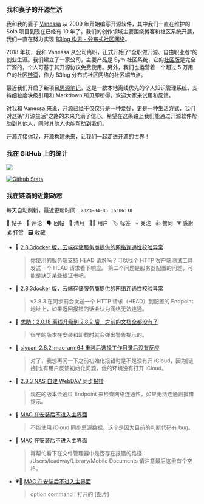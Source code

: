 ### 我和妻子的开源生活

我和我的妻子 [Vanessa](https://github.com/Vanessa219) 从 2009 年开始编写开源软件，其中我们一直在维护的 Solo 项目到现在已经有 10 年了。我们的创作领域主要围绕博客和社区系统开展，我们一直在努力实现 [B3log 构思 - 分布式社区网络](https://ld246.com/article/1546941897596)。

2018 年初，我和 Vanessa 从公司离职，正式开始了“全职做开源、自由职业者”的创业生涯。我们建立了一家公司，主要产品是 Sym 社区系统，它的[社区版](https://github.com/88250/symphony)是完全开源的，个人可基于其开源协议免费使用。另外，我们也运营着一个超过 5 万用户的社区[链滴](https://ld246.com)，作为 B3log 分布式社区网络的社区端节点。

最近我们开启了新项目[思源笔记](https://github.com/siyuan-note/siyuan)，这是一款本地离线优先的个人知识管理系统，支持细粒度块级引用和 Markdown 所见即所得，欢迎大家来试用和反馈。

对我和 Vanessa 来说，开源已经不仅仅只是一种爱好，更是一种生活方式，我们对这条“开源生活”之路的未来充满了信心。希望在这条路上我们能通过开源软件帮助到其他人，同时其他人也能帮助到我们。

开源连接你我，开源构建未来，让我们一起走进开源的世界！

### 我在 GitHub 上的统计

<a title="Hits" target="_blank" href="https://github.com/88250/88250"><img src="https://hits.b3log.org/88250/88250.svg"></a>

[![Github Stats](https://github-readme-stats.vercel.app/api?username=88250&theme=tokyonight&show_icons=true)](https://github.com/88250)

<!--events start -->

### 我在链滴的近期动态

每天自动刷新，最近更新时间：`2023-04-05 16:06:10`

📝 帖子 &nbsp; 💬 评论 &nbsp; 🗣 回帖 &nbsp; 🌙 清月 &nbsp; 👨‍💻 用户 &nbsp; 🏷️ 标签 &nbsp; ⭐️ 关注 &nbsp; 👍 赞同 &nbsp; 💗 感谢 &nbsp; 💰 打赏 &nbsp; 🗃 收藏

* 💬 [2.8.3docker 版，云端存储服务商提供的网络连通性校验异常](https://ld246.com/article/1680677870580/comment/1680680780816#comments)

  > 你使用的服务端支持 HEAD 请求吗？可以找个 HTTP 客户端测试工具发送一个 HEAD 请求看下响应。 第二个问题是服务器配置的问题，可能是缺乏某些根证书吧。
* 💬 [2.8.3docker 版，云端存储服务商提供的网络连通性校验异常](https://ld246.com/article/1680677870580/comment/1680678132669#comments)

  > v2.8.3 在同步前会发送一个 HTTP 请求（HEAD）到配置的 Endpoint 地址上，如果返回报错的话会认为网络无法连通。
* 💬 [求助：2.0.18 离线升级到 2.8.2 后，之前的文档全都没有了](https://ld246.com/article/1680593250881/comment/1680674031651#comments)

  > 很早的版本在安装和卸载时就会弹出警告提示的。
* 💬 [siyuan-2.8.2-mac-arm64 重装后选择工作目录后没有反应](https://ld246.com/article/1680518813121/comment/1680660878861#comments)

  > 对了，我想再问一下之前初始化报错时是不是没有开 iCloud，因为[链接]也有用户反馈初始化问题，他的环境没有打开 iCloud。
* 💬 [2.8.3 NAS 自建 WebDAV 同步报错](https://ld246.com/article/1680652764596/comment/1680660737698#comments)

  > 现在的版本会通过 Endpoint 来检查网络连通性，如果无法连通则报错提示。
* 💬 [MAC 在安装后不进入主界面](https://ld246.com/article/1680613119380/comment/1680660617101#comments)

  > 不能使用 iCloud 同步思源数据，这个是因为目前的判断代码有 bug。
* 💬 [MAC 在安装后不进入主界面](https://ld246.com/article/1680613119380/comment/1680659925028#comments)

  > 再帮忙看下在文件管理器中是否存在报错的路径： /Users/leadway/Library/Mobile Documents 请注意最后这里有个空格。
* 💗💬 [MAC 在安装后不进入主界面](https://ld246.com/article/1680613119380/comment/1680659195749#comments)

  > option command I 打开的 [图片]


<!--events end -->
